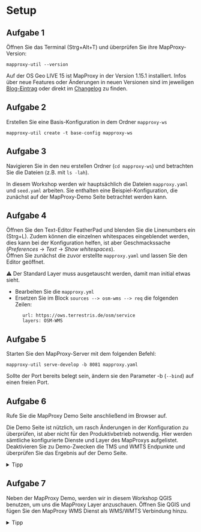 # Setup

## Aufgabe 1
Öffnen Sie das Terminal (Strg+Alt+T) und überprüfen Sie ihre MapProxy-Version:

```
mapproxy-util --version
```

Auf der OS Geo LIVE 15 ist MapProxy in der Version 1.15.1 installiert. Infos über neue Features oder Änderungen in neuen Versionen sind im jeweiligen [Blog-Eintrag](https://mapproxy.org/blog/new-mapproxy-1.15.1-release/) oder direkt im [Changelog](https://github.com/mapproxy/mapproxy/blob/master/CHANGES.txt) zu finden.

## Aufgabe 2
Erstellen Sie eine Basis-Konfiguration in dem Ordner `mapproxy-ws`

```
mapproxy-util create -t base-config mapproxy-ws
```

## Aufgabe 3
Navigieren Sie in den neu erstellen Ordner (```cd mapproxy-ws```) und betrachten Sie die Dateien (z.B. mit ```ls -lah```).

In diesem Workshop werden wir hauptsächlich die Dateien `mapproxy.yaml` und `seed.yaml` arbeiten. Sie enthalten eine Beispiel-Konfiguration, die zunächst auf der MapProxy-Demo Seite betrachtet werden kann.

## Aufgabe 4
Öffnen Sie den Text-Editor FeatherPad und blenden Sie die Linenumbers ein (Strg+L). Zudem können die einzelnen whitespaces eingeblendet werden, dies kann bei der Konfiguration helfen, ist aber Geschmackssache (_Preferences_ -> _Text_ -> _Show whitespaces_).  
Öffnen Sie zunächst die zuvor erstellte `mapproxy.yaml` und lassen Sie den Editor geöffnet.

⚠️ Der Standard Layer muss ausgetauscht werden, damit man initial etwas sieht.

- Bearbeiten Sie die `mapproxy.yml`
- Ersetzen Sie im Block `sources --> osm-wms --> req` die folgenden Zeilen:

```
      url: https://ows.terrestris.de/osm/service
      layers: OSM-WMS
```

## Aufgabe 5
Starten Sie den MapProxy-Server mit dem folgenden Befehl:

```
mapproxy-util serve-develop -b 8081 mapproxy.yaml
```

Sollte der Port bereits belegt sein, ändern sie den Parameter -b (`--bind`) auf einen freien Port.

## Aufgabe 6
Rufe Sie die MapProxy Demo Seite anschließend im Browser auf.

Die Demo Seite ist nützlich, um rasch Änderungen in der Konfiguration zu überprüfen, ist aber nicht für den Produktivbetrieb notwendig. Hier werden sämtliche konfigurierte Dienste und Layer des MapProxys aufgelistet.  
Deaktivieren Sie zu Demo-Zwecken die TMS und WMTS Endpunkte und überprüfen Sie das Ergebnis auf der Demo Seite.

<details>

<summary>Tipp</summary>


Sie können die Endpunkte im `services` Block der `mapproxy.yaml` ausschalten.

</details>

## Aufgabe 7
Neben der MapProxy Demo, werden wir in diesem Workshop QGIS benutzen, um uns die MapProxy Layer anzuschauen. Öffnen Sie QGIS und fügen Sie den MapProxy WMS Dienst als WMS/WMTS Verbindung hinzu.

<details>

<summary>Tipp</summary>

Datenquellenverwaltung -> Neue WMS/WMTS Quelle -> http://localhost:8081/service

</details>
